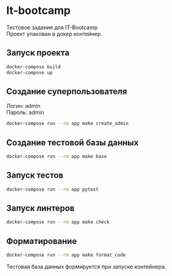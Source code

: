 # It-bootcamp
Тестовое задание для IT-Bootcamp<br/>
Проект упакован в докер контейнер.

## Запуск проекта

```sh
docker-compose build
docker-compose up
```

## Создание суперпользователя

Логин: admin<br>
Пароль: admin

```sh
docker-compose run --rm app make create_admin
```

## Создание тестовой базы данных

```sh
docker-compose run --rm app make base
```

## Запуск тестов

```sh
docker-compose run --rm app pytest
```

## Запуск линтеров

```sh
docker-compose run --rm app make check
```

## Форматирование

```sh
docker-compose run --rm app make format_code
```

Тестовая база данных формируется при запуске контейнера.
